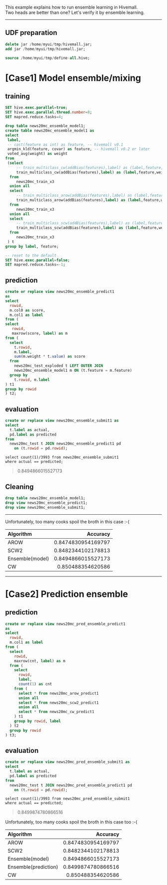 <!-- 
  Hivemall: Hive scalable Machine Learning Library
  
  Licensed under the Apache License, Version 2.0 (the "License");
  you may not use this file except in compliance with the License.
  You may obtain a copy of the License at
  
          http://www.apache.org/licenses/LICENSE-2.0
          
  Unless required by applicable law or agreed to in writing, software
  distributed under the License is distributed on an "AS IS" BASIS,
  WITHOUT WARRANTIES OR CONDITIONS OF ANY KIND, either express or implied.
  See the License for the specific language governing permissions and
  limitations under the License.
-->

This example explains how to run ensemble learning in Hivemall.   
Two heads are better than one? Let's verify it by ensemble learning.

<!-- toc -->

---

## UDF preparation
```sql
delete jar /home/myui/tmp/hivemall.jar;
add jar /home/myui/tmp/hivemall.jar;

source /home/myui/tmp/define-all.hive;
```

# [Case1] Model ensemble/mixing

## training
```sql
SET hive.exec.parallel=true;
SET hive.exec.parallel.thread.number=8;
SET mapred.reduce.tasks=4;

drop table news20mc_ensemble_model1;
create table news20mc_ensemble_model1 as
select 
 label, 
 -- cast(feature as int) as feature, -- hivemall v0.1
 argmin_kld(feature, covar) as feature, -- hivemall v0.2 or later
 voted_avg(weight) as weight
from 
 (select 
     -- train_multiclass_cw(addBias(features),label) as (label,feature,weight)      -- hivemall v0.1
     train_multiclass_cw(addBias(features),label) as (label,feature,weight,covar)   -- hivemall v0.2 or later
  from 
     news20mc_train_x3
  union all
  select 
     -- train_multiclass_arow(addBias(features),label) as (label,feature,weight)    -- hivemall v0.1
     train_multiclass_arow(addBias(features),label) as (label,feature,weight,covar) -- hivemall v0.2 or later
  from 
     news20mc_train_x3
  union all
  select 
     -- train_multiclass_scw(addBias(features),label) as (label,feature,weight)     -- hivemall v0.1
     train_multiclass_scw(addBias(features),label) as (label,feature,weight,covar)  -- hivemall v0.2 or later
  from 
     news20mc_train_x3
 ) t 
group by label, feature;

-- reset to the default
SET hive.exec.parallel=false;
SET mapred.reduce.tasks=-1;
```

## prediction
```sql
create or replace view news20mc_ensemble_predict1 
as
select 
  rowid, 
  m.col0 as score, 
  m.col1 as label
from (
select
   rowid, 
   maxrow(score, label) as m
from (
  select
    t.rowid,
    m.label,
    sum(m.weight * t.value) as score
  from 
    news20mc_test_exploded t LEFT OUTER JOIN
    news20mc_ensemble_model1 m ON (t.feature = m.feature)
  group by
    t.rowid, m.label
) t1
group by rowid
) t2;
```

## evaluation
```sql
create or replace view news20mc_ensemble_submit1 as
select 
  t.label as actual, 
  pd.label as predicted
from 
  news20mc_test t JOIN news20mc_ensemble_predict1 pd 
    on (t.rowid = pd.rowid);
```

```
select count(1)/3993 from news20mc_ensemble_submit1 
where actual == predicted;
```

> 0.8494866015527173

## Cleaning

```sql
drop table news20mc_ensemble_model1;
drop view news20mc_ensemble_predict1;
drop view news20mc_ensemble_submit1;
```
---

Unfortunately, too many cooks spoil the broth in this case :-(

| Algorithm | Accuracy |
|:-----------|------------:|
| AROW | 0.8474830954169797 |
| SCW2 |  0.8482344102178813 |
| Ensemble(model) | 0.8494866015527173 |
| CW |  0.850488354620586 |


---

# [Case2] Prediction ensemble

## prediction
```sql
create or replace view news20mc_pred_ensemble_predict1 
as
select 
  rowid, 
  m.col1 as label
from (
  select
    rowid, 
    maxrow(cnt, label) as m
  from (
    select
      rowid,
      label,
      count(1) as cnt
    from (
      select * from news20mc_arow_predict1
      union all
      select * from news20mc_scw2_predict1
      union all
      select * from news20mc_cw_predict1
    ) t1
    group by rowid, label
  ) t2
  group by rowid
) t3;
```

## evaluation
```sql
create or replace view news20mc_pred_ensemble_submit1 as
select 
  t.label as actual, 
  pd.label as predicted
from 
  news20mc_test t JOIN news20mc_pred_ensemble_predict1 pd 
    on (t.rowid = pd.rowid);
```

```
select count(1)/3993 from news20mc_pred_ensemble_submit1 
where actual == predicted;
```

> 0.8499874780866516

Unfortunately, too many cooks spoil the broth in this case too :-(

| Algorithm | Accuracy |
|:-----------|------------:|
| AROW | 0.8474830954169797 |
| SCW2 |  0.8482344102178813 |
| Ensemble(model) | 0.8494866015527173 |
| Ensemble(prediction) | 0.8499874780866516 |
| CW |  0.850488354620586 |